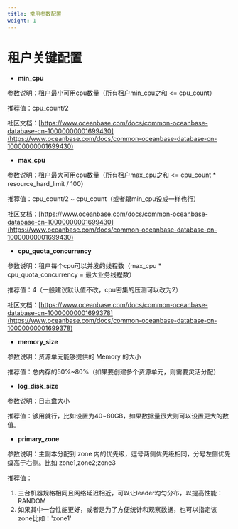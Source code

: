 ```yaml
---
title: 常用参数配置
weight: 1
---
```


# 租户关键配置

- **min_cpu**

参数说明：租户最小可用cpu数量（所有租户min_cpu之和 <= cpu_count）

推荐值：cpu_count/2

社区文档：[https://www.oceanbase.com/docs/common-oceanbase-database-cn-10000000001699430](https://www.oceanbase.com/docs/common-oceanbase-database-cn-10000000001699430)

- **max_cpu**

参数说明：租户最大可用cpu数量（所有租户max_cpu之和 <= cpu_count * resource_hard_limit / 100）

推荐值：cpu_count/2 ~ cpu_count（或者跟min_cpu设成一样也行）

社区文档：[https://www.oceanbase.com/docs/common-oceanbase-database-cn-10000000001699430](https://www.oceanbase.com/docs/common-oceanbase-database-cn-10000000001699430)

- **cpu_quota_concurrency**

参数说明：租户每个cpu可以并发的线程数（max_cpu * cpu_quota_concurrency = 最大业务线程数）

推荐值：4（一般建议默认值不改，cpu密集的压测可以改为2）

社区文档：[https://www.oceanbase.com/docs/common-oceanbase-database-cn-10000000001699378](https://www.oceanbase.com/docs/common-oceanbase-database-cn-10000000001699378)

- **memory_size**

参数说明：资源单元能够提供的 Memory 的大小

推荐值：总内存的50%~80%（如果要创建多个资源单元，则需要灵活分配）

- **log_disk_size**

参数说明：日志盘大小

推荐值：够用就行，比如设置为40~80GB，如果数据量很大则可以设置更大的数值。

- **primary_zone**

参数说明：主副本分配到 zone 内的优先级，逗号两侧优先级相同，分号左侧优先级高于右侧。比如 zone1,zone2;zone3

推荐值：

1. 三台机器规格相同且网络延迟相近，可以让leader均匀分布，以提高性能：RANDOM
2. 如果其中一台性能更好，或者是为了方便统计和观察数据，也可以指定该zone比如：'zone1'
 


